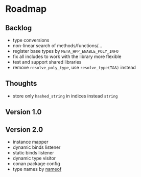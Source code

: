 # Roadmap

## Backlog

- type conversions
- non-linear search of methods/functions/...
- register base types by `META_HPP_ENABLE_POLY_INFO`
- fix all includes to work with the library more flexible
- test and support shared libraries
- remove `resolve_poly_type`, use `resolve_type(T&&)` instead

## Thoughts

- store only `hashed_string` in indices instead `string`

## Version 1.0

## Version 2.0

- instance mapper
- dynamic binds listener
- static binds listener
- dynamic type visitor
- conan package config
- type names by [nameof](https://github.com/Neargye/nameof)
